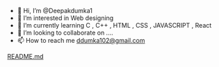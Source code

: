 - 👋 Hi, I’m @Deepakdumka1
- 👀 I’m interested in Web designing 
- 🌱 I’m currently learning C , C++ , HTML , CSS , JAVASCRIPT , React
- 💞️ I’m looking to collaborate on ....
- 📫 How to reach me ddumka102@gmail.com

<!---
Deepakdumka1/Deepakdumka1 is a ✨ special ✨ repository because its `README.md` (this file) appears on your GitHub profile.
You can click the Preview link to take a look at your changes.
--->
[README.md](https://github.com/user-attachments/files/17017674/README.md)
